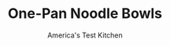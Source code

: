---
layout: ../../layouts/MarkdownPostLayout.astro
title: One-Pan Noodle Bowls
author: America's Test Kitchen
pubDate: 2023-03-15
description: "Could we find a way to cook the meat, noodles, and vegetables all in the same pan?"
image_url: https://res.cloudinary.com/hksqkdlah/image/upload/ar_1:1,c_fill,dpr_2.0,f_auto,fl_lossy.progressive.strip_profile,g_faces:auto,q_auto:low,w_344/37285_sfs-one-pan-ramen-noodle-bowl-10
tags: ["Main Courses","Asian","Vegetables","Pork","Weeknight"]
calories: 2287
protein: 31
carbohydrates: 59
fats: 
fiber: 3
ingredients: ["1/4 cup, hoisin sauce","3 tablespoons, soy sauce","2 teaspoons, cornstarch","1 (12-ounce), pork tenderloin, trimmed, halved lengthwise, and sliced crosswise 1/4 inch thick","2 1/4 cups, chicken broth","2 tablespoons, vegetable oil","4 ounces, white mushrooms, trimmed and sliced thin","1 tablespoon, grated fresh ginger","2 , garlic cloves, minced","3 (3-ounce) packages, ramen noodles, seasoning packets reserved for another use","12 ounces, broccoli florets, cut into 1-inch pieces","3 , scallions, sliced thin on bias"]
serves: 4
time: "55 minutes"
instructions: ["Whisk 1 tablespoon hoisin, 1 tablespoon soy sauce, and cornstarch together in bowl. Add pork and toss to coat; set aside. Whisk broth, remaining 3 tablespoons hoisin, and remaining 2 tablespoons soy sauce together in second bowl; set aside.","Heat 1 tablespoon oil in 12-inch nonstick skillet over medium-high heat until shimmering. Add mushrooms and cook until browned, about 5 minutes. Add ginger and garlic and cook until fragrant, about 30 seconds.","Add broth mixture and bring to boil. Arrange noodles in skillet in single layer; cover and reduce heat to medium. Cook until noodles have softened on bottoms (tops will still be dry), about 3 minutes.","Uncover skillet and, using tongs, flip noodles and stir to separate. Spread noodles in even layer and scatter broccoli over top. Cover and cook until noodles and broccoli are tender, about 3 minutes, tossing halfway through cooking. Divide noodle mixture evenly among individual bowls; tent with aluminum foil.","Wipe skillet clean with paper towels. Heat remaining 1 tablespoon oil in now-empty skillet over high heat until just smoking. Add pork in single layer, breaking up any clumps, and cook without stirring until browned on bottom, about 1 minute. Stir and continue to cook until pork is no longer pink, about 1 minute longer. Divide pork among bowls. Sprinkle with scallions and serve."]
nutrition: ["1055 mg Potassium","419 mg Phosphorus","84 mg Calcium","5 mg Iron","83 mg Magnesium","2362 mg Sodium","2 mg Zinc","23 g Fat","13 mg Niacin (B3)","11 g Monounsaturated","3 g Polyunsaturated","1 mg Thiamin (B1)","83 mg Vitamin C","57 mg Cholesterol","7 g Saturated","3 g Fiber","44 µg Folic acid","113 µg Folate (food)","8 g Sugars","29 µg Vitamin K","320 g Water","59 g Carbs","189 µg Folate equivalent (total)","31 g Protein","3 mg Vitamin E","135 µg Vitamin A","571 kcal Energy","2287 calories"]
notes: "It doesn’t matter which flavor of ramen noodles you buy since you won’t be using the seasoning packets sold with the noodles. Don’t discard the packets; you can use them to flavor freshly popped popcorn. Serve the noodle bowls with Sriracha hot sauce."
---